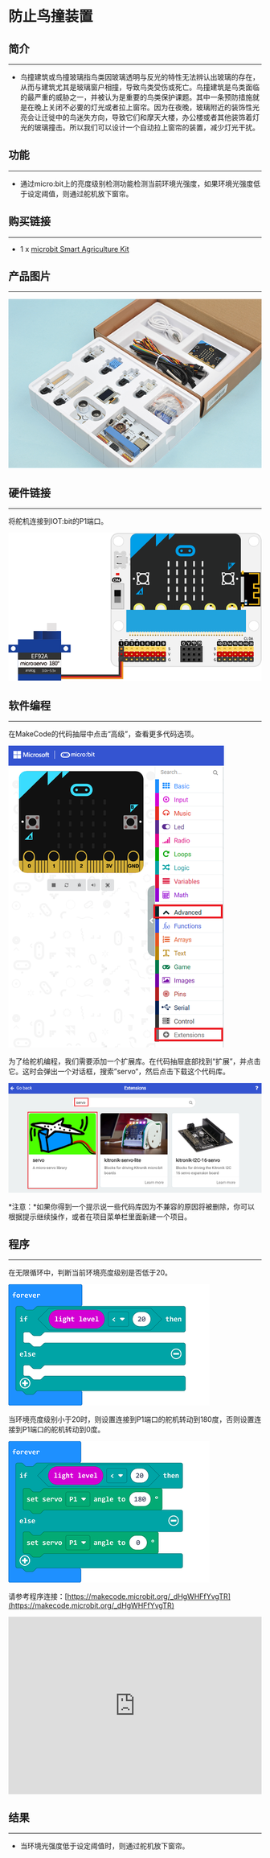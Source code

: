 # 防止鸟撞装置


##  简介
---
 
- 鸟撞建筑或鸟撞玻璃指鸟类因玻璃透明与反光的特性无法辨认出玻璃的存在，从而与建筑尤其是玻璃窗户相撞，导致鸟类受伤或死亡。鸟撞建筑是鸟类面临的最严重的威胁之一，并被认为是重要的鸟类保护课题。其中一条预防措施就是在晚上关闭不必要的灯光或者拉上窗帘。因为在夜晚，玻璃附近的装饰性光亮会让迁徙中的鸟迷失方向，导致它们和摩天大楼，办公楼或者其他装饰着灯光的玻璃撞击。所以我们可以设计一个自动拉上窗帘的装置，减少灯光干扰。

##  功能
---
- 通过micro:bit上的亮度级别检测功能检测当前环境光强度，如果环境光强度低于设定阈值，则通过舵机放下窗帘。

## 购买链接
---
- 1 x [microbit Smart Agriculture Kit]()

## 产品图片
---
![](./images/microbit-Smart-Agriculture-Kit-case-01-02.png)

## 硬件链接
---

将舵机连接到IOT:bit的P1端口。

![](./images/microbit-Smart-Agriculture-Kit-case-08-03.png)

## 软件编程
---
在MakeCode的代码抽屉中点击“高级”，查看更多代码选项。

![](./images/microbit-Smart-Agriculture-Kit-case-01-04.png)

为了给舵机编程，我们需要添加一个扩展库。在代码抽屉底部找到“扩展”，并点击它。这时会弹出一个对话框，搜索”servo“，然后点击下载这个代码库。

![](./images/microbit-Smart-Agriculture-Kit-case-01-06.png)


*注意：*如果你得到一个提示说一些代码库因为不兼容的原因将被删除，你可以根据提示继续操作，或者在项目菜单栏里面新建一个项目。

## 程序
---

在无限循环中，判断当前环境亮度级别是否低于20。

![](./images/microbit-Smart-Agriculture-Kit-case-12-07.png)

当环境亮度级别小于20时，则设置连接到P1端口的舵机转动到180度，否则设置连接到P1端口的舵机转动到0度。

![](./images/microbit-Smart-Agriculture-Kit-case-12-08.png)


请参考程序连接：[https://makecode.microbit.org/_dHgWHFfYvgTR](https://makecode.microbit.org/_dHgWHFfYvgTR)

<div style="position:relative;height:0;padding-bottom:70%;overflow:hidden;">
<iframe style="position:absolute;top:0;left:0;width:100%;height:100%;" src="https://makecode.microbit.org/#pub:https://makecode.microbit.org/_dHgWHFfYvgTR" frameborder="0" sandbox="allow-popups allow-forms allow-scripts allow-same-origin">
</iframe>
</div>  


## 结果
---
- 当环境光强度低于设定阈值时，则通过舵机放下窗帘。




